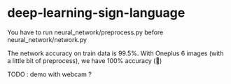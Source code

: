 # deep-learning-sign-language
You have to run neural_network/preprocess.py before neural_network/network.py

The network accuracy on train data is 99.5%.
With Oneplus 6 images (with a little bit of preprocess), we have 100% accuracy (🎉)

TODO : demo with webcam ?
